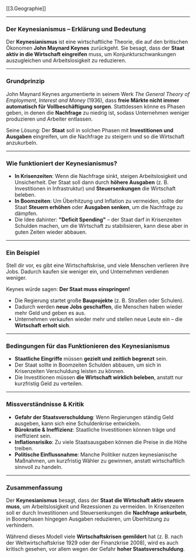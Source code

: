 [[3.Geographie]]
___
### **Der Keynesianismus – Erklärung und Bedeutung**

Der **Keynesianismus** ist eine wirtschaftliche Theorie, die auf den britischen Ökonomen **John Maynard Keynes** zurückgeht. Sie besagt, dass der **Staat aktiv in die Wirtschaft eingreifen** muss, um Konjunkturschwankungen auszugleichen und Arbeitslosigkeit zu reduzieren.

---

### **Grundprinzip**

John Maynard Keynes argumentierte in seinem Werk _The General Theory of Employment, Interest and Money_ (1936), dass **freie Märkte nicht immer automatisch für Vollbeschäftigung sorgen**. Stattdessen könne es Phasen geben, in denen die **Nachfrage** zu niedrig ist, sodass Unternehmen weniger produzieren und Arbeiter entlassen.

Seine Lösung: Der **Staat** soll in solchen Phasen mit **Investitionen und Ausgaben** eingreifen, um die Nachfrage zu steigern und so die Wirtschaft anzukurbeln.

---

### **Wie funktioniert der Keynesianismus?**

- **In Krisenzeiten**: Wenn die Nachfrage sinkt, steigen Arbeitslosigkeit und Unsicherheit. Der Staat soll dann durch **höhere Ausgaben** (z. B. Investitionen in Infrastruktur) und **Steuersenkungen** die Wirtschaft beleben.
- **In Boomzeiten**: Um Überhitzung und Inflation zu vermeiden, sollte der Staat **Steuern erhöhen** oder **Ausgaben senken**, um die Nachfrage zu dämpfen.
- Die Idee dahinter: **"Deficit Spending"** – der Staat darf in Krisenzeiten Schulden machen, um die Wirtschaft zu stabilisieren, kann diese aber in guten Zeiten wieder abbauen.

---

### **Ein Beispiel**

Stell dir vor, es gibt eine Wirtschaftskrise, und viele Menschen verlieren ihre Jobs. Dadurch kaufen sie weniger ein, und Unternehmen verdienen weniger.

Keynes würde sagen: **Der Staat muss einspringen!**

- Die Regierung startet große **Bauprojekte** (z. B. Straßen oder Schulen).
- Dadurch werden **neue Jobs geschaffen**, die Menschen haben wieder mehr Geld und geben es aus.
- Unternehmen verkaufen wieder mehr und stellen neue Leute ein – die **Wirtschaft erholt sich**.

---

### **Bedingungen für das Funktionieren des Keynesianismus**

- **Staatliche Eingriffe** müssen **gezielt und zeitlich begrenzt** sein.
- Der Staat sollte in Boomzeiten Schulden abbauen, um sich in Krisenzeiten Verschuldung leisten zu können.
- Die Investitionen müssen **die Wirtschaft wirklich beleben**, anstatt nur kurzfristig Geld zu verteilen.

---

### **Missverständnisse & Kritik**

- **Gefahr der Staatsverschuldung**: Wenn Regierungen ständig Geld ausgeben, kann sich eine Schuldenkrise entwickeln.
- **Bürokratie & Ineffizienz**: Staatliche Investitionen können träge und ineffizient sein.
- **Inflationsrisiko**: Zu viele Staatsausgaben können die Preise in die Höhe treiben.
- **Politische Einflussnahme**: Manche Politiker nutzen keynesianische Maßnahmen, um kurzfristig Wähler zu gewinnen, anstatt wirtschaftlich sinnvoll zu handeln.

---

### **Zusammenfassung**

Der **Keynesianismus** besagt, dass der **Staat die Wirtschaft aktiv steuern muss**, um Arbeitslosigkeit und Rezessionen zu vermeiden. In Krisenzeiten soll er durch Investitionen und Steuersenkungen die **Nachfrage ankurbeln**, in Boomphasen hingegen Ausgaben reduzieren, um Überhitzung zu verhindern.

Während dieses Modell viele **Wirtschaftskrisen gemildert** hat (z. B. nach der Weltwirtschaftskrise 1929 oder der Finanzkrise 2008), wird es auch kritisch gesehen, vor allem wegen der Gefahr **hoher Staatsverschuldung**.